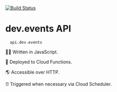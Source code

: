 [![Build Status](https://travis-ci.org/unicorncoding/devevents-confstech.svg?branch=master)](https://travis-ci.org/unicorncoding/devevents-confstech)
# dev.events API

```
  api.dev.events
```

👩‍💻 Written in JavaScript. 

🚀 Deployed to Cloud Functions.

🌎 Accessible over HTTP.

⏰ Triggered when necessary via Cloud Scheduler.


